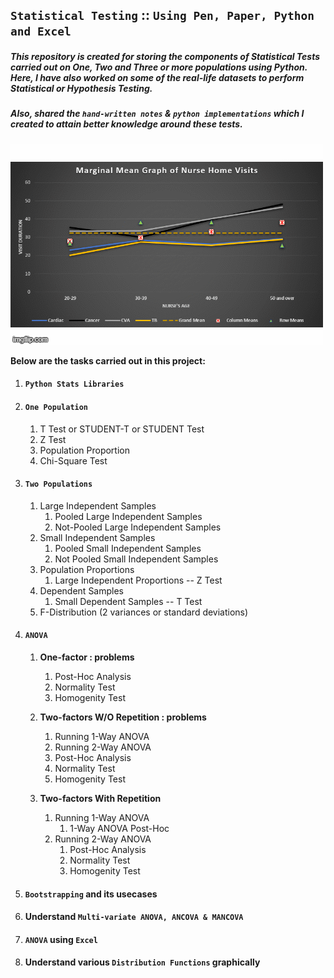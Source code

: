 ## **``Statistical Testing``** :: ``Using Pen, Paper, Python and Excel``
##### **This repository is created for storing the components of Statistical Tests carried out on One, Two and Three or more populations using Python. Here, I have also worked on some of the real-life datasets to perform Statistical or Hypothesis Testing.**

##### **Also, shared the `hand-written notes` & `python implementations` which I created to attain better knowledge around these tests.**

![MMGs_Video](ANOVA_using_excel/Stats_MMGs.gif)

**Below are the tasks carried out in this project:**

1. #### **``Python Stats Libraries``**

2. #### **``One Population``**
	1. T Test or STUDENT-T or STUDENT Test
	2. Z Test
	3. Population Proportion
	4. Chi-Square Test

3. #### **``Two Populations``**
	1. Large Independent Samples
		1. Pooled Large Independent Samples
		2. Not-Pooled Large Independent Samples
	2. Small Independent Samples
		1. Pooled Small Independent Samples
		2. Not Pooled Small Independent Samples
	3. Population Proportions
		1. Large Independent Proportions -- Z Test
	4. Dependent Samples
		1. Small Dependent Samples -- T Test
	5. F-Distribution (2 variances or standard deviations)

4. #### **``ANOVA``**
	1. **One-factor : problems**
		1. Post-Hoc Analysis
		2. Normality Test
		3. Homogenity Test
    	
	2. **Two-factors W/O Repetition : problems**
		1. Running 1-Way ANOVA
		2. Running 2-Way ANOVA
		3. Post-Hoc Analysis
		4. Normality Test
		5. Homogenity Test
	
	3. **Two-factors With Repetition**
		1. Running 1-Way ANOVA
			1. 1-Way ANOVA Post-Hoc
		2. Running 2-Way ANOVA
			1. Post-Hoc Analysis
			2. Normality Test
			3. Homogenity Test

5. #### **``Bootstrapping`` and its usecases**

6. #### **Understand ``Multi-variate ANOVA, ANCOVA & MANCOVA``**

7. #### **``ANOVA`` using ``Excel``**
8. #### **Understand various ``Distribution Functions`` graphically**
